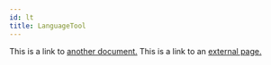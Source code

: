 ```yaml
---
id: lt
title: LanguageTool
---
```


This is a link to [another document.](doc3.md) This is a link to an [external page.](http://www.example.com/)
